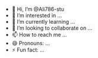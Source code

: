 - 👋 Hi, I’m @Ali786-stu
- 👀 I’m interested in ...
- 🌱 I’m currently learning ...
- 💞️ I’m looking to collaborate on ...
- 📫 How to reach me ...
- 😄 Pronouns: ...
- ⚡ Fun fact: ...

<!---
Ali786-stu/Ali786-stu is a ✨ special ✨ repository because its `README.md` (this file) appears on your GitHub profile.
You can click the Preview link to take a look at your changes.
--->
